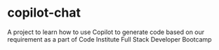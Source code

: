 # copilot-chat
A project to learn how to use Copilot to generate code based on our requirement as a part of Code Institute Full Stack Developer Bootcamp

